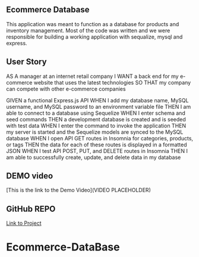 ## Ecommerce Database

This application was meant to function as a database for products and inventory management. Most of the code was written and we were responsible for building a working application with sequalize, mysql and express.

## User Story

AS A manager at an internet retail company
I WANT a back end for my e-commerce website that uses the latest technologies
SO THAT my company can compete with other e-commerce companies

GIVEN a functional Express.js API
WHEN I add my database name, MySQL username, and MySQL password to an environment variable file
THEN I am able to connect to a database using Sequelize
WHEN I enter schema and seed commands
THEN a development database is created and is seeded with test data
WHEN I enter the command to invoke the application
THEN my server is started and the Sequelize models are synced to the MySQL database
WHEN I open API GET routes in Insomnia for categories, products, or tags
THEN the data for each of these routes is displayed in a formatted JSON
WHEN I test API POST, PUT, and DELETE routes in Insomnia
THEN I am able to successfully create, update, and delete data in my database

## DEMO video

[This is the link to the Demo Video](VIDEO PLACEHOLDER)

## GitHub REPO

[Link to Project](https://github.com/MelissaLycan/Ecommerce-DataBase.git)
# Ecommerce-DataBase
